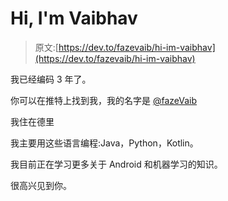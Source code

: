 # Hi, I'm Vaibhav

> 原文:[https://dev.to/fazevaib/hi-im-vaibhav](https://dev.to/fazevaib/hi-im-vaibhav)

我已经编码 3 年了。

你可以在推特上找到我，我的名字是 [@fazeVaib](https://twitter.com/fazeVaib)

我住在德里

我主要用这些语言编程:Java，Python，Kotlin。

我目前正在学习更多关于 Android 和机器学习的知识。

很高兴见到你。